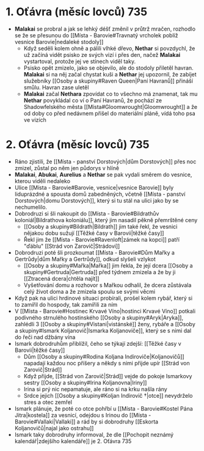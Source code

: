 # 1. Oťávra (měsíc lovců) 735
- **Malakai** se probral a jak se lehký déšť změnil v průtrž mračen, rozhodlo se že se přesunou do [[Místa - Barovie#Travnatý vrcholek poblíž vesnice Barovie|nedaleké stodoly]]
	- Když seděli kolem ohně a pálili vlhké dřevo, **Nethar** si povzdychl, že už začíná vidět psisko ze svých vizí i přes den, načež **Malakai** vystartoval, protože jej ve stínech viděl taky.
	- Psisko opět zmizelo, jako se objevilo, ale do stodoly přiletěl havran. **Malakai** si na něj začal chystat kuši a **Nethar** jej upozornil, že zabíjet služebníky [[Osoby a skupiny#Raven Queen|Paní Havranů]] přináší smůlu. Havran zase uletěl
	- **Malakai** začal **Nethara** zpovídat co to všechno má znamenat, tak mu **Nethar** povykládal co ví o Paní Havranů, že pochází ze Shadowfelského města [[Místa#Gloomwrought|Gloomwrought]] a že od doby co před nedávnem přišel do materiální pláně, vídá toho psa ve vizích
# 2. Oťávra (měsíc lovců) 735
- Ráno zjistili, že [[Místa - panství Dorstových|dům Dorstových]] přes noc zmizel, zůstal po něm jen půdorys v hlíně
- **Malakai**, **Abukai**, **Aurelius** a **Nethar** se pak vydali směrem do vesnice, kterou viděli nedaleko
- Ulice [[Místa - Barovie#Barovie, vesnice|vesnice Barovie]] byly liduprázdné a spousta domů zabedněných, včetně [[Místa - panství Dorstových|domu Dorstových]], který si tu stál na ulici jako by se nechumelilo.
- Dobrodruzi si šli nakoupit do [[Místa - Barovie#Bildrathův koloniál|Bildrathova koloniálu]], který jim nasadil pěkně přemrštěné ceny
	- [[Osoby a skupiny#Bildrath|Bildrath]] jim také řekl, že vesnici nějakou dobu sužují [[Těžké časy v Barovii|těžké časy]]
	- Řekl jim že [[Místa - Barovie#Ravenloft|zámek na kopci]] patří "ďáblu" [[Strád von Zarovič|Strádovi]]
- Dobrodruzi poté šli prozkoumat [[Místa - Barovie#Dům Mařky a Gertrůdy|dům Mařky a Gertrůdy]], odkud slyšeli vzlykot
	- [[Osoby a skupiny#Mařka|Mařka]] jim řekla, že její dcera [[Osoby a skupiny#Gertruda|Gertruda]] před týdnem zmizela a že by ji [[Ztracená dcera|chtěla najít]]
	- Vyšetřování domu a rozhovor s Mařkou odhalil, že dcera zůstávala celý život doma a že zmizela spoulu se svými věcmi
- Když pak na ulici hrdinové situaci probírali, prošel kolem rybář, který si to zamířil do hospody, tak zamířili za ním
- V [[Místa - Barovie#Hostinec Krvavé Víno|hostinci Krvavé Víno]] potkali podivného strnulého hostinského [[Osoby a skupiny#Aryk|Aryka]], zahlédli 3 [[Osoby a skupiny#Vistani|vistánské]] ženy, rybáře a [[Osoby a skupiny#Ismark Koljanovič|Ismarka Koljanoviče]], který se s nimi dal do řeči nad džbány vína
- Ismark dobrodruhům přiblížil, čeho se týkají zdejší: [[Těžké časy v Barovii|těžké časy]]
	- Dům [[Osoby a skupiny#Rodina Koljana Indiroviče|Koljanovičů]] napadají každou noc příšery a někdy s nimi přijde upír [[Strád von Zarovič|Strád]]
	- Když přijde, [[Strád von Zarovič|Strád]] vejde do pokoje Ismarkovy sestry [[Osoby a skupiny#Irina Koljanovna|Iriny]]
	- Irina si prý nic nepamatuje, ale ráno si na krku našla rány
	- Srdce jejich [[Osoby a skupiny#Koljan Indirovič †|otce]] nevydrželo stres a otec zemřel
- Ismark plánuje, že poté co otce pohřbí u [[Místa - Barovie#Kostel Pána Jitra|kostela]] za vesnicí, odejdou s Irinou do [[Místa - Barovie#Vallaki|Vallaki]] a rád by si dobrodruhy [[Eskorta Koljanovičů|najal jako ostrahu]]
- Ismark taky dobrodruhy informoval, že dle [[Pochopit neznámý kalendář|zdejšího kalendáře]] je 2. Oťávra 735